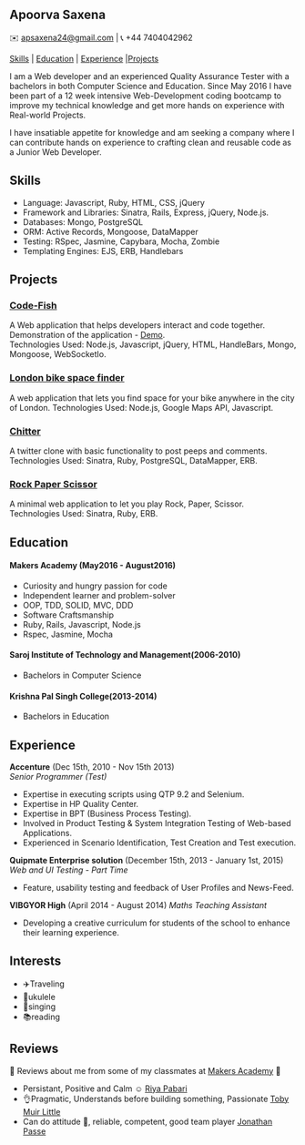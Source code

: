 ## Apoorva Saxena

:envelope:  apsaxena24@gmail.com | :telephone_receiver: +44 7404042962

[Skills](#Skills) | [Education](#Education) | [Experience](#Experience) |[Projects](#Projects)

I am a Web developer and an experienced Quality Assurance Tester with a bachelors in both Computer Science and Education. Since May 2016 I have been part of a 12 week intensive Web-Development coding bootcamp to improve my technical knowledge and get more hands on experience with Real-world Projects.

I have insatiable appetite for knowledge and am seeking a company where I can contribute hands on experience to crafting clean and reusable code as a Junior Web Developer.

## Skills
<a name="Skills"></a>

- Language: Javascript, Ruby, HTML, CSS, jQuery
- Framework and Libraries: Sinatra, Rails, Express, jQuery, Node.js.
- Databases: Mongo, PostgreSQL
- ORM: Active Records, Mongoose, DataMapper
- Testing: ​RSpec, Jasmine, Capybara, Mocha, Zombie
- Templating Engines: EJS, ERB, Handlebars


## Projects
<a name="Projects"></a>

### [Code-Fish](code-fish.herokuapp.com)
A Web application that helps developers interact and code together.  
Demonstration of the application - [Demo](https://www.youtube.com/watch?v=gpUAPkNlF04).  
Technologies Used: Node.js, Javascript, jQuery, HTML, HandleBars, Mongo, Mongoose, WebSocketIo.
### [London bike space finder](https://github.com/apsaxena24/london-bike-space-finder)
A web application that lets you find space for your bike anywhere in the city of London.
Technologies Used: Node.js, Google Maps API, Javascript.
### [Chitter](https://chitter12.herokuapp.com/)
A twitter clone with basic functionality to post peeps and comments.  
Technologies Used: Sinatra, Ruby, PostgreSQL, DataMapper, ERB.
### [Rock Paper Scissor](https://damp-gorge-24087.herokuapp.com/)
A minimal web application to let you play Rock, Paper, Scissor.  
Technologies Used: Sinatra, Ruby, ERB.


## Education
<a name="Education"></a>

#### Makers Academy (May2016 - August2016)

- Curiosity and hungry passion for code
- Independent learner and problem-solver
- OOP, TDD, SOLID, MVC, DDD
- Software Craftsmanship
- Ruby, Rails, Javascript, Node.js  
- Rspec, Jasmine, Mocha

#### Saroj Institute of Technology and Management(2006-2010)  
- Bachelors in Computer Science

#### Krishna Pal Singh College(2013-2014)  
- Bachelors in Education


## Experience
<a name="Experience"></a>

**Accenture** (Dec 15th, 2010 - Nov 15th 2013)    
*Senior Programmer (Test)*  

- Expertise in executing scripts using QTP 9.2 and Selenium.
- Expertise in HP Quality Center.
- Expertise in BPT (Business Process Testing).
- Involved in Product Testing & System Integration Testing of Web-based Applications.
- Experienced in Scenario Identification, Test Creation and Test execution.

**Quipmate Enterprise solution** (December 15th, 2013 - January 1st, 2015)  
*Web and UI Testing - Part Time*  

- Feature, usability testing and feedback of User Profiles and News-Feed.

**VIBGYOR High** (April 2014 - August 2014)
*Maths Teaching Assistant*

- Developing a creative curriculum for students of the school to enhance their learning experience.

## Interests

- :airplane:Traveling  
- :guitar:ukulele  
- :microphone:singing
- :books:reading

## Reviews
:sparkling_heart: Reviews about me from some of my classmates at [Makers Academy](http://www.makersacademy.com/) :sparkling_heart:

- Persistant, Positive and Calm :relaxed: [Riya Pabari](https://github.com/riyapabari)  
- :ok_hand:Pragmatic,
Understands before building something,
Passionate [Toby Muir Little](https://github.com/toby676)
- Can do attitude :facepunch:, reliable, competent, good team player [Jonathan Passe](https://github.com/Jojograndjojo)
